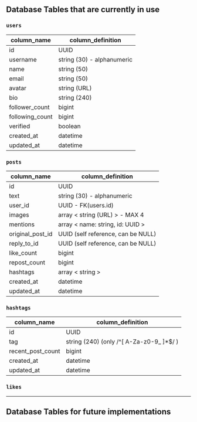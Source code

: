 ## Database Tables that are currently in use

### `users`
| column_name     | column_definition          |
|-----------------|----------------------------|
| id              | UUID                       |
| username        | string (30) - alphanumeric |
| name            | string (50)                |
| email           | string (50)                |
| avatar          | string (URL)               |
| bio             | string (240)               |
| follower_count  | bigint                     |
| following_count | bigint                     |
| verified        | boolean                    |
| created_at      | datetime                   |
| updated_at      | datetime                   |

### `posts`
| column_name      | column_definition                  |
|------------------|------------------------------------|
| id               | UUID                               |
| text             | string (30) - alphanumeric         |
| user_id          | UUID - FK(users.id)                |
| images           | array < string (URL) > - MAX 4     |
| mentions         | array < name: string, id: UUID >   |
| original_post_id | UUID (self reference, can be NULL) |
| reply_to_id      | UUID (self reference, can be NULL) |
| like_count       | bigint                             |
| repost_count     | bigint                             |
| hashtags         | array < string >                   |
| created_at       | datetime                           |
| updated_at       | datetime                           |

### `hashtags`
| column_name       | column_definition                        |
|-------------------|------------------------------------------|
| id                | UUID                                     |
| tag               | string (240) (only /^[ A-Za-z0-9_ ]*$/ ) |
| recent_post_count | bigint                                   |
| created_at        | datetime                                 |
| updated_at        | datetime                                 |

### `likes`








***

## Database Tables for future implementations